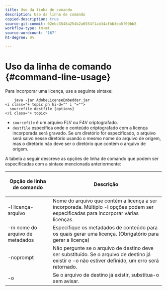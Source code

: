 ```yaml
---
title: Uso da linha de comando
description: Uso da linha de comando
copied-description: true
source-git-commit: 02ebc3548a254b2a6554f1ab34afbb3ea5f09bb8
workflow-type: tm+mt
source-wordcount: '167'
ht-degree: 0%

---
```


# Uso da linha de comando {#command-line-usage}

Para incorporar uma licença, use a seguinte sintaxe:

```
    java -jar AdobeLicenseEmbedder.jar  
<i class="+ topic ph hi-d="" i "="">
  sourcefile destfile [options] 
</i class="+ topic>
```

* `sourcefile` é um arquivo FLV ou F4V criptografado.
* `destfile` especifica onde o conteúdo criptografado com a licença incorporada será gravado. Se um diretório for especificado, o arquivo será salvo nesse diretório usando o mesmo nome do arquivo de origem, mas o diretório não deve ser o diretório que contém o arquivo de origem.

A tabela a seguir descreve as opções de linha de comando que podem ser especificadas com a sintaxe mencionada anteriormente:

<table frame="all" colsep="1" rowsep="1" class="+ topic/table adobe-d/table " id="table_hnl_2sy_n4"> 
 <thead class="- topic/thead "> 
  <tr rowsep="1" class="- topic/row "> 
   <th colname="1" class="- topic/entry entry"> <p class="- topic/p ">Opção de linha de comando </p> </th> 
   <th colname="2" class="- topic/entry entry"> <p class="- topic/p ">Descrição </p> </th> 
  </tr> 
 </thead>
 <tbody class="- topic/tbody "> 
  <tr rowsep="1" class="- topic/row "> 
   <td colname="1" class="- topic/entry "> <span class="+ topic/ph pr-d/codeph codeph"> -l licença-arquivo </span> </td> 
   <td colname="2" class="- topic/entry "> Nome do arquivo que contém a licença a ser incorporada. Múltiplo <span class="codeph"> -l </span> opções podem ser especificadas para incorporar várias licenças. </td> 
  </tr> 
  <tr rowsep="1" class="- topic/row "> 
   <td colname="1" class="- topic/entry "> <span class="+ topic/ph pr-d/codeph codeph"> -m nome do arquivo de metadados </span> </td> 
   <td colname="2" class="- topic/entry "> Especifique os metadados de conteúdo para os quais gerar uma licença. (Obrigatório para gerar a licença) </td> 
  </tr> 
  <tr rowsep="1" class="- topic/row "> 
   <td colname="1" class="- topic/entry "> <span class="codeph"> -noprompt </span> </td> 
   <td colname="2" class="- topic/entry "> Não pergunte se o arquivo de destino deve ser substituído. Se o arquivo de destino já existir e <span class="codeph"> -o </span> não estiver definido, um erro será retornado. </td> 
  </tr> 
  <tr rowsep="0" class="- topic/row "> 
   <td colname="1" class="- topic/entry "> <span class="codeph"> -o </span> </td> 
   <td colname="2" class="- topic/entry "> Se o arquivo de destino já existir, substitua-o sem avisar. </td> 
  </tr> 
 </tbody> 
</table>
